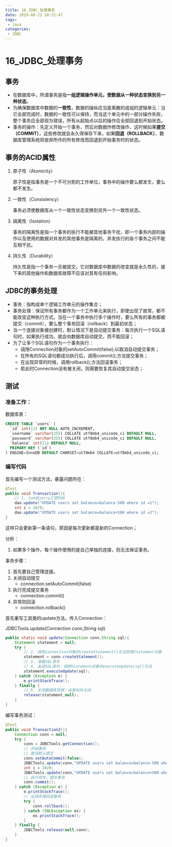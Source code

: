 ```yaml
---
title: 16_JDBC_处理事务
date: 2019-08-23 10:22:47
tags: 
 - Java
categories:
 - JDBC
---
```


# 16_JDBC_处理事务

## 事务

- 在数据库中，所谓事务是指**一组逻辑操作单元，使数据从一种状态变换到另一种状态**。
- 为确保数据库中数据的**一致性**，数据的操纵应当是离散的成组的逻辑单元：当它全部完成时，数据的一致性可以保持，而当这个单元中的一部分操作失败，整个事务应全部视为错误，所有从起始点以后的操作应全部回退到开始状态。
- 事务的操作：先定义开始一个事务，然后对数据作修改操作，这时候如果**提交（COMMIT）**，这些修改就会永久得保存下来，如果**回退（ROLLBACK）**，数据库管理系统将放弃所作的所有修改而回退到开始事务时的状态。



## 事务的ACID属性

1. 原子性（Atomicity）

   原子性是指事务是一个不可分割的工作单位，事务中的操作要么都发生，要么都不发生。

2. 一致性（Consistency）

   事务必须使数据库从一个一致性状态变换到另外一个一致性状态。

3. 隔离性（Isolation）

   事务的隔离性是指一个事务的执行不能被其他事务干扰，即一个事务内部的操作以及使用的数据对并发的其他事务是隔离的，并发执行的各个事务之间不能互相干扰。

4. 持久性（Durability）

   持久性是指一个事务一旦被提交，它对数据库中数据的改变就是永久性的，接下来的其他操作和数据库故障不应该对其有任何影响。



## JDBC的事务处理

- 事务：指构成单个逻辑工作单元的操作集合；
- 事务处理：保证所有事务都作为一个工作单元来执行，即使出现了故常，都不能改变这种执行方式。当在一个事务中执行多个操作时，要么所有的事务都被提交（commit），要么整个事务回滚（rollback）到最初状态；
- 当一个连接对象被创建时，默认情况下是自动提交事务：每次执行一个SQL语句时，如果执行成功，就会向数据库自动提交，而不能回滚；
- 为了让多个SQL语句作为一个事务执行：
  - 调用Connection对象的setAutoCommit(false);以取消自动提交事务；
  - 在所有的SQL语句都成功执行后，调用commit();方法提交事务；
  - 在出现异常的时候，调用rollback();方法回滚事务；
  - 若此时Connection没有被关闭，则需要恢复其自动提交状态；



## 测试

### 准备工作：

数据库表：

```sql
CREATE TABLE `users` (
  `id` int(11) NOT NULL AUTO_INCREMENT,
  `username` varchar(255) COLLATE utf8mb4_unicode_ci DEFAULT NULL,
  `password` varchar(255) COLLATE utf8mb4_unicode_ci DEFAULT NULL,
  `balance` int(11) DEFAULT NULL,
  PRIMARY KEY (`id`)
) ENGINE=InnoDB DEFAULT CHARSET=utf8mb4 COLLATE=utf8mb4_unicode_ci;
```



### 编写代码

首先编写一个测试方法，暴露问题所在：

```java
@Test
public void Transaction(){
    // 1. tom给jerry汇款500
    dao.update("UPDATE users set balance=balance-500 where id =1");
    int i = 10/0;
    dao.update("UPDATE users set balance=balance+500 where id =2");
}
```

这样只会更新第一条语句，原因是每次更新都是新的Connection；



分析：

1. 如果多个操作，每个操作使用的是自己单独的连接，则无法保证事务。



事务步骤：

1. 首先要自己管理连接。
2. 关闭自动提交
   - connection.setAutoCommit(false)
3. 执行完成提交事务
   - connection.commit()
4. 异常则回滚
   - connection.rollback()



首先重写工具类的update方法，传入Connection：

JDBCTools.update(Connection conn,String sql)

```java
public static void update(Connection conn,String sql){
    Statement statement = null;
    try {
        // 2. 调用connection对象的createStatement()方法获取Statement对象
        statement = conn.createStatement();
        // 3. 准备SQL语句
        // 4. 发送SQL语句：调用Statement对象的executeUpdate(sql)方法
        statement.executeUpdate(sql);
    } catch (Exception e) {
        e.printStackTrace();
    } finally {
        // 5. 关闭数据库资源：由里向外关闭
        release(statement,null);
    }
}
```

编写事务测试：

```java
@Test
public void Transaction2(){
    Connection conn = null;
    try {
        conn = JDBCTools.getConnection();
        // 开始事务
        // 取消默认提交
        conn.setAutoCommit(false);
        JDBCTools.update(conn,"UPDATE users set balance=balance-500 where id =1");
        int i = 10/0;
        JDBCTools.update(conn,"UPDATE users set balance=balance+500 where id =2");
        // 执行完毕，提交事务
        conn.commit();
    } catch (Exception e) {
        e.printStackTrace();
        // 出现异常回滚事务
        try {
            conn.rollback();
        } catch (SQLException ex) {
            ex.printStackTrace();
        }
    } finally {
        JDBCTools.release(null,conn);
    }
}
```





